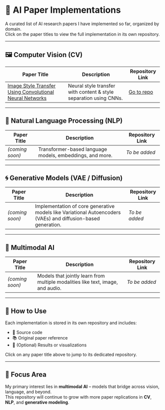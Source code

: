 # 📑 AI Paper Implementations

A curated list of AI research papers I have implemented so far, organized by domain.  
Click on the paper titles to view the full implementation in its own repository.

---

## 🖼️ Computer Vision (CV)

| Paper Title | Description | Repository Link |
|-------------|-------------|-----------------|
| [Image Style Transfer Using Convolutional Neural Networks](https://github.com/masonl2ee/image-style-transfer-using-cnn.git) | Neural style transfer with content & style separation using CNNs. | [Go to repo](https://github.com/masonl2ee/image-style-transfer-using-cnn.git) |

---

## 🧠 Natural Language Processing (NLP)

| Paper Title | Description | Repository Link |
|-------------|-------------|-----------------|
| *(coming soon)* | Transformer-based language models, embeddings, and more. | _To be added_ |

---

## 🌀 Generative Models (VAE / Diffusion)

| Paper Title | Description | Repository Link |
|-------------|-------------|-----------------|
| *(coming soon)* | Implementation of core generative models like Variational Autoencoders (VAEs) and diffusion-based generation. | _To be added_ |

---

## 🧩 Multimodal AI

| Paper Title | Description | Repository Link |
|-------------|-------------|-----------------|
| *(coming soon)* | Models that jointly learn from multiple modalities like text, image, and audio. | _To be added_ |

---

## 🧪 How to Use

Each implementation is stored in its own repository and includes:
- 📄 Source code
- 📚 Original paper reference
- 🧪 (Optional) Results or visualizations

Click on any paper title above to jump to its dedicated repository.

---

## 🎯 Focus Area

My primary interest lies in **multimodal AI** – models that bridge across vision, language, and beyond.  
This repository will continue to grow with more paper replications in **CV**, **NLP**, and **generative modeling**.
